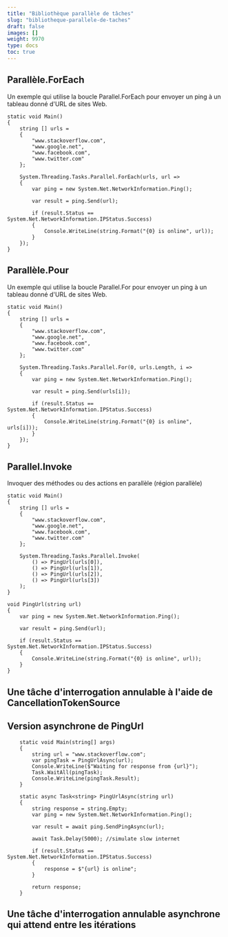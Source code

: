 ```yaml
---
title: "Bibliothèque parallèle de tâches"
slug: "bibliotheque-parallele-de-taches"
draft: false
images: []
weight: 9970
type: docs
toc: true
---
```


## Parallèle.ForEach
Un exemple qui utilise la boucle Parallel.ForEach pour envoyer un ping à un tableau donné d'URL de sites Web.

    static void Main()
    {
        string [] urls = 
        {
            "www.stackoverflow.com", 
            "www.google.net", 
            "www.facebook.com", 
            "www.twitter.com"
        };
        
        System.Threading.Tasks.Parallel.ForEach(urls, url =>
        {
            var ping = new System.Net.NetworkInformation.Ping();
    
            var result = ping.Send(url);
    
            if (result.Status == System.Net.NetworkInformation.IPStatus.Success)
            {
                Console.WriteLine(string.Format("{0} is online", url));
            }
        });
    }

## Parallèle.Pour
Un exemple qui utilise la boucle Parallel.For pour envoyer un ping à un tableau donné d'URL de sites Web.

    static void Main()
    {
        string [] urls = 
        {
            "www.stackoverflow.com", 
            "www.google.net", 
            "www.facebook.com", 
            "www.twitter.com"
        };
    
        System.Threading.Tasks.Parallel.For(0, urls.Length, i =>
        {
            var ping = new System.Net.NetworkInformation.Ping();
    
            var result = ping.Send(urls[i]);
    
            if (result.Status == System.Net.NetworkInformation.IPStatus.Success)
            {
                Console.WriteLine(string.Format("{0} is online", urls[i]));
            }
        });
    }

## Parallel.Invoke
Invoquer des méthodes ou des actions en parallèle (région parallèle)

    static void Main()
    {
        string [] urls = 
        {
            "www.stackoverflow.com", 
            "www.google.net", 
            "www.facebook.com", 
            "www.twitter.com"
        };
        
        System.Threading.Tasks.Parallel.Invoke(
            () => PingUrl(urls[0]),
            () => PingUrl(urls[1]),
            () => PingUrl(urls[2]),
            () => PingUrl(urls[3])
        );
    }
    
    void PingUrl(string url)
    {
        var ping = new System.Net.NetworkInformation.Ping();
        
        var result = ping.Send(url);
        
        if (result.Status == System.Net.NetworkInformation.IPStatus.Success)
        {
            Console.WriteLine(string.Format("{0} is online", url));
        }
    }

## Une tâche d'interrogation annulable à l'aide de CancellationTokenSource


## Version asynchrone de PingUrl
        static void Main(string[] args)
        {
            string url = "www.stackoverflow.com";
            var pingTask = PingUrlAsync(url);
            Console.WriteLine($"Waiting for response from {url}");
            Task.WaitAll(pingTask);            
            Console.WriteLine(pingTask.Result);
        }

        static async Task<string> PingUrlAsync(string url)
        {
            string response = string.Empty;
            var ping = new System.Net.NetworkInformation.Ping();

            var result = await ping.SendPingAsync(url);

            await Task.Delay(5000); //simulate slow internet

            if (result.Status == System.Net.NetworkInformation.IPStatus.Success)
            {
                response = $"{url} is online";
            }

            return response;
        }


## Une tâche d'interrogation annulable asynchrone qui attend entre les itérations


